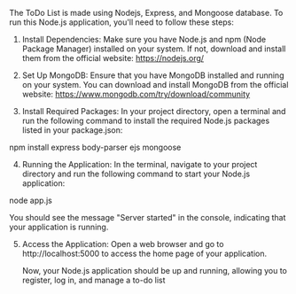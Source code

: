 The ToDo List is made using Nodejs, Express, and Mongoose database.
To run this Node.js application, you'll need to follow these steps:

1. Install Dependencies: Make sure you have Node.js and npm (Node Package Manager) installed on your system. If not, download and install them from the official website: https://nodejs.org/

2. Set Up MongoDB: Ensure that you have MongoDB installed and running on your system. You can download and install MongoDB from the official website: https://www.mongodb.com/try/download/community

3. Install Required Packages: In your project directory, open a terminal and run the following command to install the required Node.js packages listed in your package.json:

npm install express body-parser ejs mongoose

4. Running the Application: In the terminal, navigate to your project directory and run the following command to start your Node.js application:

node app.js

You should see the message "Server started" in the console, indicating that your application is running.

5. Access the Application: Open a web browser and go to http://localhost:5000 to access the home page of your application.

   Now, your Node.js application should be up and running, allowing you to register, log in, and manage a to-do list


